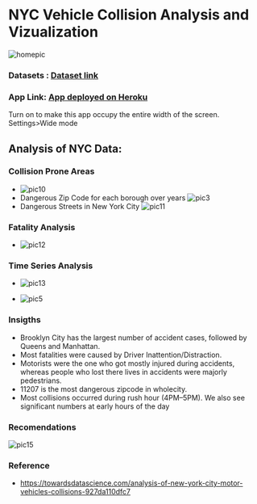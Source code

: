 # NYC Vehicle Collision Analysis and Vizualization

![homepic](https://user-images.githubusercontent.com/66205648/186534991-ea3796bb-8a20-4a7c-ae76-4f186bef1858.jpg)


### Datasets : [Dataset link](https://data.cityofnewyork.us/Public-Safety/Motor-Vehicle-Collisions-Crashes/h9gi-nx95)
### App Link: [App deployed on Heroku](https://vehicle-collision-vizapp.herokuapp.com/)
Turn on to make this app occupy the entire width of the screen. Settings>Wide mode
## Analysis of NYC Data:
### Collision Prone Areas
- ![pic10](https://user-images.githubusercontent.com/66205648/181935811-2019adca-d9b5-40cd-bb63-3fcd04d593f6.png)
- Dangerous Zip Code for each borough over years
![pic3](https://user-images.githubusercontent.com/66205648/181935839-1c80c014-a222-48b4-9d57-6ba7f96f7f0b.png)
- Dangerous Streets in New York City
![pic11](https://user-images.githubusercontent.com/66205648/181935931-721379f3-f17a-48b7-989e-cb0ede30256e.png)


### Fatality Analysis
- ![pic12](https://user-images.githubusercontent.com/66205648/181935976-5517e248-8d84-4e3d-83b6-755a55f12dd8.png)


### Time Series Analysis
- ![pic13](https://user-images.githubusercontent.com/66205648/181936063-4100f018-d239-4f03-ae8d-3d44a879cf2f.png)

- ![pic5](https://user-images.githubusercontent.com/66205648/181936099-824cdf1f-1299-498b-b8b7-c8670ee41025.png)

### Insigths
 - Brooklyn City has the largest number of accident cases, followed by Queens and Manhattan.
 - Most fatalities were caused by Driver Inattention/Distraction.
 - Motorists were the one who got mostly injured during accidents, whereas people who lost there lives in accidents were majorly pedestrians.
 - 11207 is the most dangerous zipcode in wholecity.
 - Most collisions occurred during rush hour (4PM–5PM). We also see significant numbers at early hours of the day

### Recomendations 
![pic15](https://user-images.githubusercontent.com/66205648/181937401-b750295d-e4d0-43fe-bbfc-558807aaec57.png)
### Reference
- https://towardsdatascience.com/analysis-of-new-york-city-motor-vehicles-collisions-927da110dfc7
